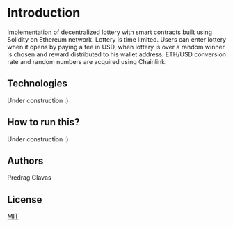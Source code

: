 # Introduction

Implementation of decentralized lottery with smart contracts built using Solidity on Ethereum network. Lottery is time limited.
Users can enter lottery when it opens by paying a fee in USD, when lottery is over a random winner is chosen and reward distributed to his wallet address. ETH/USD conversion rate and random numbers are acquired using Chainlink.

## Technologies

Under construction :)

## How to run this?

Under construction :)

## Authors
Predrag Glavas 

## License
[MIT](https://choosealicense.com/licenses/mit/)